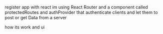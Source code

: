 register app with react 
im using React Router and a component called protectedRoutes and authProvider that authenticate clients and let them to post or get Data from a server

how its work and ui 
